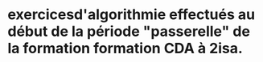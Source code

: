# exercicesd'algorithmie effectués au début de la période "passerelle" de la formation **formation CDA à 2isa.**
